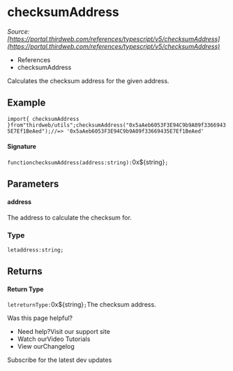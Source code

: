 # checksumAddress

*Source: [https://portal.thirdweb.com/references/typescript/v5/checksumAddress](https://portal.thirdweb.com/references/typescript/v5/checksumAddress)*

* References
* checksumAddress

Calculates the checksum address for the given address.

## Example

`import{ checksumAddress }from"thirdweb/utils";checksumAddress("0x5aAeb6053F3E94C9b9A09f33669435E7Ef1BeAed");//=> '0x5aAeb6053F3E94C9b9A09f33669435E7Ef1BeAed'`
#### Signature

`functionchecksumAddress(address:string):`0x${string}`;`
## Parameters

#### address

The address to calculate the checksum for.

### Type

`letaddress:string;`
## Returns

#### Return Type

`letreturnType:`0x${string}`;`The checksum address.

Was this page helpful?

* Need help?Visit our support site
* Watch ourVideo Tutorials
* View ourChangelog

Subscribe for the latest dev updates

